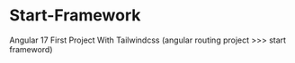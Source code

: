 # Start-Framework
Angular 17 First Project With Tailwindcss (angular routing project >>> start frameword)
